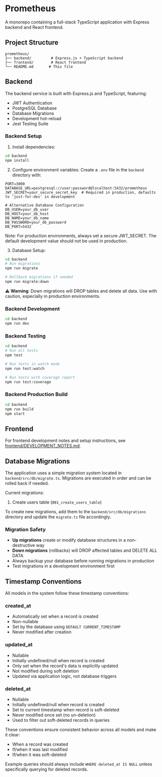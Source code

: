 # Prometheus

A monorepo containing a full-stack TypeScript application with Express backend and React frontend.

## Project Structure

```
prometheus/
├── backend/         # Express.js + TypeScript backend
├── frontend/        # React frontend
└── README.md       # This file
```

## Backend

The backend service is built with Express.js and TypeScript, featuring:
- JWT Authentication
- PostgreSQL Database
- Database Migrations
- Development hot-reload
- Jest Testing Suite

### Backend Setup

1. Install dependencies:
```bash
cd backend
npm install
```

2. Configure environment variables:
Create a `.env` file in the `backend` directory with:
```env
PORT=3000
DATABASE_URL=postgresql://user:password@localhost:5432/prometheus
JWT_SECRET=your_secure_secret_key  # Required in production, defaults to 'just-for-dev' in development

# Alternative Database Configuration
DB_USER=your_db_user
DB_HOST=your_db_host
DB_NAME=your_db_name
DB_PASSWORD=your_db_password
DB_PORT=5432
```

Note: For production environments, always set a secure JWT_SECRET. The default development value should not be used in production.

3. Database Setup:
```bash
cd backend
# Run migrations
npm run migrate

# Rollback migrations if needed
npm run migrate:down
```

⚠️ **Warning**: Down migrations will DROP tables and delete all data. Use with caution, especially in production environments.

### Backend Development

```bash
cd backend
npm run dev
```

### Backend Testing

```bash
cd backend
# Run all tests
npm test

# Run tests in watch mode
npm run test:watch

# Run tests with coverage report
npm run test:coverage
```

### Backend Production Build

```bash
cd backend
npm run build
npm start
```

## Frontend

For frontend development notes and setup instructions, see [frontend/DEVELOPMENT_NOTES.md](frontend/DEVELOPMENT_NOTES.md).

## Database Migrations

The application uses a simple migration system located in `backend/src/db/migrate.ts`. Migrations are executed in order and can be rolled back if needed.

Current migrations:
1. Create users table (`001_create_users_table`)

To create new migrations, add them to the `backend/src/db/migrations` directory and update the `migrate.ts` file accordingly.

### Migration Safety

- **Up migrations** create or modify database structures in a non-destructive way
- **Down migrations** (rollbacks) will DROP affected tables and DELETE ALL DATA
- Always backup your database before running migrations in production
- Test migrations in a development environment first

## Timestamp Conventions

All models in the system follow these timestamp conventions:

### created_at
- Automatically set when a record is created
- Non-nullable
- Set by the database using `DEFAULT CURRENT_TIMESTAMP`
- Never modified after creation

### updated_at
- Nullable
- Initially undefined/null when record is created
- Only set when the record's data is explicitly updated
- Not modified during soft deletion
- Updated via application logic, not database triggers

### deleted_at
- Nullable
- Initially undefined/null when record is created
- Set to current timestamp when record is soft-deleted
- Never modified once set (no un-deletion)
- Used to filter out soft-deleted records in queries

These conventions ensure consistent behavior across all models and make it clear:
- When a record was created
- If/when it was last modified
- If/when it was soft-deleted

Example queries should always include `WHERE deleted_at IS NULL` unless specifically querying for deleted records. 
